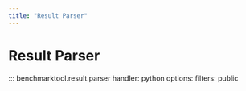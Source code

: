 ```yaml
---
title: "Result Parser"
---
```


# Result Parser

::: benchmarktool.result.parser
    handler: python
    options:
      filters: public
